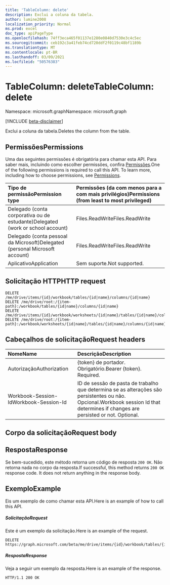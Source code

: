 ```yaml
---
title: 'TableColumn: delete'
description: Exclui a coluna da tabela.
author: lumine2008
localization_priority: Normal
ms.prod: excel
doc_type: apiPageType
ms.openlocfilehash: 74ff3eca465f01137e1280e0840d7530e3c4c5ec
ms.sourcegitcommit: ceb192c3a41feb74cd720ddf2f0119c48bf1189b
ms.translationtype: MT
ms.contentlocale: pt-BR
ms.lasthandoff: 03/09/2021
ms.locfileid: "50576383"
---
```

# <a name="tablecolumn-delete"></a><span data-ttu-id="ac2ae-103">TableColumn: delete</span><span class="sxs-lookup"><span data-stu-id="ac2ae-103">TableColumn: delete</span></span>

<span data-ttu-id="ac2ae-104">Namespace: microsoft.graph</span><span class="sxs-lookup"><span data-stu-id="ac2ae-104">Namespace: microsoft.graph</span></span>

[!INCLUDE [beta-disclaimer](../../includes/beta-disclaimer.md)]

<span data-ttu-id="ac2ae-105">Exclui a coluna da tabela.</span><span class="sxs-lookup"><span data-stu-id="ac2ae-105">Deletes the column from the table.</span></span>
## <a name="permissions"></a><span data-ttu-id="ac2ae-106">Permissões</span><span class="sxs-lookup"><span data-stu-id="ac2ae-106">Permissions</span></span>
<span data-ttu-id="ac2ae-p101">Uma das seguintes permissões é obrigatória para chamar esta API. Para saber mais, incluindo como escolher permissões, confira [Permissões](/graph/permissions-reference).</span><span class="sxs-lookup"><span data-stu-id="ac2ae-p101">One of the following permissions is required to call this API. To learn more, including how to choose permissions, see [Permissions](/graph/permissions-reference).</span></span>

|<span data-ttu-id="ac2ae-109">Tipo de permissão</span><span class="sxs-lookup"><span data-stu-id="ac2ae-109">Permission type</span></span>      | <span data-ttu-id="ac2ae-110">Permissões (da com menos para a com mais privilégios)</span><span class="sxs-lookup"><span data-stu-id="ac2ae-110">Permissions (from least to most privileged)</span></span>              |
|:--------------------|:---------------------------------------------------------|
|<span data-ttu-id="ac2ae-111">Delegado (conta corporativa ou de estudante)</span><span class="sxs-lookup"><span data-stu-id="ac2ae-111">Delegated (work or school account)</span></span> | <span data-ttu-id="ac2ae-112">Files.ReadWrite</span><span class="sxs-lookup"><span data-stu-id="ac2ae-112">Files.ReadWrite</span></span>    |
|<span data-ttu-id="ac2ae-113">Delegado (conta pessoal da Microsoft)</span><span class="sxs-lookup"><span data-stu-id="ac2ae-113">Delegated (personal Microsoft account)</span></span> | <span data-ttu-id="ac2ae-114">Files.ReadWrite</span><span class="sxs-lookup"><span data-stu-id="ac2ae-114">Files.ReadWrite</span></span>    |
|<span data-ttu-id="ac2ae-115">Aplicativo</span><span class="sxs-lookup"><span data-stu-id="ac2ae-115">Application</span></span> | <span data-ttu-id="ac2ae-116">Sem suporte.</span><span class="sxs-lookup"><span data-stu-id="ac2ae-116">Not supported.</span></span> |

## <a name="http-request"></a><span data-ttu-id="ac2ae-117">Solicitação HTTP</span><span class="sxs-lookup"><span data-stu-id="ac2ae-117">HTTP request</span></span>
<!-- { "blockType": "ignored" } -->
```http
DELETE /me/drive/items/{id}/workbook/tables/{id|name}/columns/{id|name}
DELETE /me/drive/root:/{item-path}:/workbook/tables/{id|name}/columns/{id|name}
DELETE /me/drive/items/{id}/workbook/worksheets/{id|name}/tables/{id|name}/columns/{id|name}
DELETE /me/drive/root:/{item-path}:/workbook/worksheets/{id|name}/tables/{id|name}/columns/{id|name}

```
## <a name="request-headers"></a><span data-ttu-id="ac2ae-118">Cabeçalhos de solicitação</span><span class="sxs-lookup"><span data-stu-id="ac2ae-118">Request headers</span></span>
| <span data-ttu-id="ac2ae-119">Nome</span><span class="sxs-lookup"><span data-stu-id="ac2ae-119">Name</span></span>       | <span data-ttu-id="ac2ae-120">Descrição</span><span class="sxs-lookup"><span data-stu-id="ac2ae-120">Description</span></span>|
|:---------------|:----------|
| <span data-ttu-id="ac2ae-121">Autorização</span><span class="sxs-lookup"><span data-stu-id="ac2ae-121">Authorization</span></span>  | <span data-ttu-id="ac2ae-p102">{token} de portador. Obrigatório.</span><span class="sxs-lookup"><span data-stu-id="ac2ae-p102">Bearer {token}. Required.</span></span> |
| <span data-ttu-id="ac2ae-124">Workbook-Session-Id</span><span class="sxs-lookup"><span data-stu-id="ac2ae-124">Workbook-Session-Id</span></span>  | <span data-ttu-id="ac2ae-p103">ID de sessão de pasta de trabalho que determina se as alterações são persistentes ou não. Opcional.</span><span class="sxs-lookup"><span data-stu-id="ac2ae-p103">Workbook session Id that determines if changes are persisted or not. Optional.</span></span>|

## <a name="request-body"></a><span data-ttu-id="ac2ae-127">Corpo da solicitação</span><span class="sxs-lookup"><span data-stu-id="ac2ae-127">Request body</span></span>

## <a name="response"></a><span data-ttu-id="ac2ae-128">Resposta</span><span class="sxs-lookup"><span data-stu-id="ac2ae-128">Response</span></span>

<span data-ttu-id="ac2ae-p104">Se bem-sucedido, este método retorna um código de resposta `200 OK`. Não retorna nada no corpo da resposta.</span><span class="sxs-lookup"><span data-stu-id="ac2ae-p104">If successful, this method returns `200 OK` response code. It does not return anything in the response body.</span></span>

## <a name="example"></a><span data-ttu-id="ac2ae-131">Exemplo</span><span class="sxs-lookup"><span data-stu-id="ac2ae-131">Example</span></span>
<span data-ttu-id="ac2ae-132">Eis um exemplo de como chamar esta API.</span><span class="sxs-lookup"><span data-stu-id="ac2ae-132">Here is an example of how to call this API.</span></span>
##### <a name="request"></a><span data-ttu-id="ac2ae-133">Solicitação</span><span class="sxs-lookup"><span data-stu-id="ac2ae-133">Request</span></span>
<span data-ttu-id="ac2ae-134">Este é um exemplo da solicitação.</span><span class="sxs-lookup"><span data-stu-id="ac2ae-134">Here is an example of the request.</span></span>
<!-- {
  "blockType": "request",
  "name": "tablecolumn_delete"
}-->
```http
DELETE https://graph.microsoft.com/beta/me/drive/items/{id}/workbook/tables/{id|name}/columns/{id|name}
```

##### <a name="response"></a><span data-ttu-id="ac2ae-135">Resposta</span><span class="sxs-lookup"><span data-stu-id="ac2ae-135">Response</span></span>
<span data-ttu-id="ac2ae-136">Veja a seguir um exemplo da resposta.</span><span class="sxs-lookup"><span data-stu-id="ac2ae-136">Here is an example of the response.</span></span> 
<!-- {
  "blockType": "response",
  "truncated": true,
  "@odata.type": "microsoft.graph.none"
} -->
```http
HTTP/1.1 200 OK
```

<!-- uuid: 8fcb5dbc-d5aa-4681-8e31-b001d5168d79
2015-10-25 14:57:30 UTC -->
<!--
{
  "type": "#page.annotation",
  "description": "TableColumn: delete",
  "keywords": "",
  "section": "documentation",
  "tocPath": "",
  "suppressions": []
}
-->


